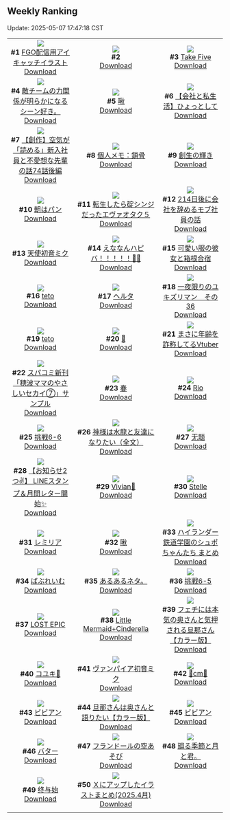 ## Weekly Ranking
Update: 2025-05-07 17:47:18 CST

|      |      |      |
| :----: | :----: | :----: |
| ![](https://i.pixiv.re/c/240x480/img-master/img/2025/05/01/00/00/13/129886044_p0_master1200.jpg)<br>**#1** [FGO配信用アイキャッチイラスト](https://www.pixiv.net/artworks/129886044)<br>[Download](https://i.pixiv.re/img-original/img/2025/05/01/00/00/13/129886044_p0.png) | ![](https://s.pximg.net/common/images/limit_unviewable_s.png)<br>**#2** [](https://www.pixiv.net/artworks/129907646)<br>[Download](https://s.pximg.net/common/images/limit_unviewable_s.png) | ![](https://i.pixiv.re/c/240x480/img-master/img/2025/04/30/00/00/09/129850568_p0_master1200.jpg)<br>**#3** [Take Five](https://www.pixiv.net/artworks/129850568)<br>[Download](https://i.pixiv.re/img-original/img/2025/04/30/00/00/09/129850568_p0.jpg) |
| ![](https://i.pixiv.re/c/240x480/img-master/img/2025/05/01/06/51/44/129894773_p0_master1200.jpg)<br>**#4** [敵チームの力関係が明らかになるシーン好き。](https://www.pixiv.net/artworks/129894773)<br>[Download](https://i.pixiv.re/img-original/img/2025/05/01/06/51/44/129894773_p0.jpg) | ![](https://i.pixiv.re/c/240x480/img-master/img/2025/04/30/00/48/20/129852832_p0_master1200.jpg)<br>**#5** [啾](https://www.pixiv.net/artworks/129852832)<br>[Download](https://i.pixiv.re/img-original/img/2025/04/30/00/48/20/129852832_p0.jpg) | ![](https://i.pixiv.re/c/240x480/img-master/img/2025/05/02/12/00/23/129937622_p0_master1200.jpg)<br>**#6** [【会社と私生活】ひょっとして](https://www.pixiv.net/artworks/129937622)<br>[Download](https://i.pixiv.re/img-original/img/2025/05/02/12/00/23/129937622_p0.jpg) |
| ![](https://i.pixiv.re/c/240x480/img-master/img/2025/05/01/20/11/42/129913133_p0_master1200.jpg)<br>**#7** [【創作】空気が「読める」新入社員と不愛想な先輩の話74話後編](https://www.pixiv.net/artworks/129913133)<br>[Download](https://i.pixiv.re/img-original/img/2025/05/01/20/11/42/129913133_p0.jpg) | ![](https://i.pixiv.re/c/240x480/img-master/img/2025/05/01/06/00/07/129894054_p0_master1200.jpg)<br>**#8** [個人メモ：鎖骨](https://www.pixiv.net/artworks/129894054)<br>[Download](https://i.pixiv.re/img-original/img/2025/05/01/06/00/07/129894054_p0.jpg) | ![](https://i.pixiv.re/c/240x480/img-master/img/2025/05/01/00/00/10/129886008_p0_master1200.jpg)<br>**#9** [創生の輝き](https://www.pixiv.net/artworks/129886008)<br>[Download](https://i.pixiv.re/img-original/img/2025/05/01/00/00/10/129886008_p0.png) |
| ![](https://i.pixiv.re/c/240x480/img-master/img/2025/05/02/07/30/03/129932832_p0_master1200.jpg)<br>**#10** [朝はパン](https://www.pixiv.net/artworks/129932832)<br>[Download](https://i.pixiv.re/img-original/img/2025/05/02/07/30/03/129932832_p0.jpg) | ![](https://i.pixiv.re/c/240x480/img-master/img/2025/05/01/14/29/08/129903209_p0_master1200.jpg)<br>**#11** [転生したら碇シンジだったエヴァオタク５](https://www.pixiv.net/artworks/129903209)<br>[Download](https://i.pixiv.re/img-original/img/2025/05/01/14/29/08/129903209_p0.jpg) | ![](https://i.pixiv.re/c/240x480/img-master/img/2025/05/01/20/15/20/129913270_p0_master1200.jpg)<br>**#12** [214日後に会社を辞めるモブ社員の話](https://www.pixiv.net/artworks/129913270)<br>[Download](https://i.pixiv.re/img-original/img/2025/05/01/20/15/20/129913270_p0.png) |
| ![](https://i.pixiv.re/c/240x480/img-master/img/2025/05/01/00/00/04/129885943_p0_master1200.jpg)<br>**#13** [天使初音ミク](https://www.pixiv.net/artworks/129885943)<br>[Download](https://i.pixiv.re/img-original/img/2025/05/01/00/00/04/129885943_p0.png) | ![](https://i.pixiv.re/c/240x480/img-master/img/2025/04/30/00/00/05/129850535_p0_master1200.jpg)<br>**#14** [えななんハピバ！！！！！🎂🎉](https://www.pixiv.net/artworks/129850535)<br>[Download](https://i.pixiv.re/img-original/img/2025/04/30/00/00/05/129850535_p0.jpg) | ![](https://i.pixiv.re/c/240x480/img-master/img/2025/04/30/17/00/33/129870084_p0_master1200.jpg)<br>**#15** [可愛い服の彼女と箱根合宿](https://www.pixiv.net/artworks/129870084)<br>[Download](https://i.pixiv.re/img-original/img/2025/04/30/17/00/33/129870084_p0.jpg) |
| ![](https://i.pixiv.re/c/240x480/img-master/img/2025/04/30/00/47/14/129852804_p0_master1200.jpg)<br>**#16** [teto](https://www.pixiv.net/artworks/129852804)<br>[Download](https://i.pixiv.re/img-original/img/2025/04/30/00/47/14/129852804_p0.jpg) | ![](https://i.pixiv.re/c/240x480/img-master/img/2025/05/01/00/32/17/129887988_p0_master1200.jpg)<br>**#17** [ヘルタ](https://www.pixiv.net/artworks/129887988)<br>[Download](https://i.pixiv.re/img-original/img/2025/05/01/00/32/17/129887988_p0.jpg) | ![](https://i.pixiv.re/c/240x480/img-master/img/2025/05/01/06/06/52/129894228_p0_master1200.jpg)<br>**#18** [一夜限りのユキズリマン　その36](https://www.pixiv.net/artworks/129894228)<br>[Download](https://i.pixiv.re/img-original/img/2025/05/01/06/06/52/129894228_p0.png) |
| ![](https://i.pixiv.re/c/240x480/img-master/img/2025/04/30/00/45/09/129852758_p0_master1200.jpg)<br>**#19** [teto](https://www.pixiv.net/artworks/129852758)<br>[Download](https://i.pixiv.re/img-original/img/2025/04/30/00/45/09/129852758_p0.jpg) | ![](https://i.pixiv.re/c/240x480/img-master/img/2025/05/01/11/44/43/129899879_p0_master1200.jpg)<br>**#20** [🐰](https://www.pixiv.net/artworks/129899879)<br>[Download](https://i.pixiv.re/img-original/img/2025/05/01/11/44/43/129899879_p0.png) | ![](https://i.pixiv.re/c/240x480/img-master/img/2025/05/01/21/04/56/129915332_p0_master1200.jpg)<br>**#21** [まさに年齢を詐称してるVtuber](https://www.pixiv.net/artworks/129915332)<br>[Download](https://i.pixiv.re/img-original/img/2025/05/01/21/04/56/129915332_p0.png) |
| ![](https://i.pixiv.re/c/240x480/img-master/img/2025/05/01/18/05/57/129908683_p0_master1200.jpg)<br>**#22** [スパコミ新刊「穂波ママのやさしいセカイ⑦」サンプル](https://www.pixiv.net/artworks/129908683)<br>[Download](https://i.pixiv.re/img-original/img/2025/05/01/18/05/57/129908683_p0.jpg) | ![](https://i.pixiv.re/c/240x480/img-master/img/2025/04/30/00/00/07/129850557_p0_master1200.jpg)<br>**#23** [春](https://www.pixiv.net/artworks/129850557)<br>[Download](https://i.pixiv.re/img-original/img/2025/04/30/00/00/07/129850557_p0.jpg) | ![](https://i.pixiv.re/c/240x480/img-master/img/2025/05/01/00/00/20/129886102_p0_master1200.jpg)<br>**#24** [Rio](https://www.pixiv.net/artworks/129886102)<br>[Download](https://i.pixiv.re/img-original/img/2025/05/01/00/00/20/129886102_p0.png) |
| ![](https://i.pixiv.re/c/240x480/img-master/img/2025/05/01/13/26/39/129902127_p0_master1200.jpg)<br>**#25** [挑戦6-6](https://www.pixiv.net/artworks/129902127)<br>[Download](https://i.pixiv.re/img-original/img/2025/05/01/13/26/39/129902127_p0.png) | ![](https://i.pixiv.re/c/240x480/img-master/img/2025/05/01/16/13/09/129905531_p0_master1200.jpg)<br>**#26** [神様は水龍と友達になりたい（全文）](https://www.pixiv.net/artworks/129905531)<br>[Download](https://i.pixiv.re/img-original/img/2025/05/01/16/13/09/129905531_p0.jpg) | ![](https://i.pixiv.re/c/240x480/img-master/img/2025/04/30/00/49/56/129852872_p0_master1200.jpg)<br>**#27** [无题](https://www.pixiv.net/artworks/129852872)<br>[Download](https://i.pixiv.re/img-original/img/2025/04/30/00/49/56/129852872_p0.jpg) |
| ![](https://i.pixiv.re/c/240x480/img-master/img/2025/05/02/19/57/34/129950108_p0_master1200.jpg)<br>**#28** [【お知らせ2つ✌️】 LINEスタンプ＆月間レター開始✨](https://www.pixiv.net/artworks/129950108)<br>[Download](https://i.pixiv.re/img-original/img/2025/05/02/19/57/34/129950108_p0.png) | ![](https://i.pixiv.re/c/240x480/img-master/img/2025/05/02/17/10/28/129944495_p0_master1200.jpg)<br>**#29** [Vivian🫧](https://www.pixiv.net/artworks/129944495)<br>[Download](https://i.pixiv.re/img-original/img/2025/05/02/17/10/28/129944495_p0.png) | ![](https://i.pixiv.re/c/240x480/img-master/img/2025/05/01/13/08/16/129901736_p0_master1200.jpg)<br>**#30** [Stelle](https://www.pixiv.net/artworks/129901736)<br>[Download](https://i.pixiv.re/img-original/img/2025/05/01/13/08/16/129901736_p0.png) |
| ![](https://i.pixiv.re/c/240x480/img-master/img/2025/05/01/00/00/20/129886100_p0_master1200.jpg)<br>**#31** [レミリア](https://www.pixiv.net/artworks/129886100)<br>[Download](https://i.pixiv.re/img-original/img/2025/05/01/00/00/20/129886100_p0.jpg) | ![](https://i.pixiv.re/c/240x480/img-master/img/2025/04/30/00/49/22/129852856_p0_master1200.jpg)<br>**#32** [啾](https://www.pixiv.net/artworks/129852856)<br>[Download](https://i.pixiv.re/img-original/img/2025/04/30/00/49/22/129852856_p0.jpg) | ![](https://i.pixiv.re/c/240x480/img-master/img/2025/05/01/22/04/25/129917875_p0_master1200.jpg)<br>**#33** [ハイランダー鉄道学園のシュポちゃんたち まとめ](https://www.pixiv.net/artworks/129917875)<br>[Download](https://i.pixiv.re/img-original/img/2025/05/01/22/04/25/129917875_p0.png) |
| ![](https://i.pixiv.re/c/240x480/img-master/img/2025/05/01/18/07/51/129908744_p0_master1200.jpg)<br>**#34** [ばぶれいむ](https://www.pixiv.net/artworks/129908744)<br>[Download](https://i.pixiv.re/img-original/img/2025/05/01/18/07/51/129908744_p0.jpg) | ![](https://i.pixiv.re/c/240x480/img-master/img/2025/04/30/08/15/09/129860400_p0_master1200.jpg)<br>**#35** [あるあるネタ。](https://www.pixiv.net/artworks/129860400)<br>[Download](https://i.pixiv.re/img-original/img/2025/04/30/08/15/09/129860400_p0.jpg) | ![](https://i.pixiv.re/c/240x480/img-master/img/2025/04/30/12/43/34/129865090_p0_master1200.jpg)<br>**#36** [挑戦6-5](https://www.pixiv.net/artworks/129865090)<br>[Download](https://i.pixiv.re/img-original/img/2025/04/30/12/43/34/129865090_p0.png) |
| ![](https://i.pixiv.re/c/240x480/img-master/img/2025/05/01/00/00/02/129885923_p0_master1200.jpg)<br>**#37** [LOST EPIC](https://www.pixiv.net/artworks/129885923)<br>[Download](https://i.pixiv.re/img-original/img/2025/05/01/00/00/02/129885923_p0.jpg) | ![](https://i.pixiv.re/c/240x480/img-master/img/2025/05/01/00/00/08/129885985_p0_master1200.jpg)<br>**#38** [Little Mermaid+Cinderella](https://www.pixiv.net/artworks/129885985)<br>[Download](https://i.pixiv.re/img-original/img/2025/05/01/00/00/08/129885985_p0.jpg) | ![](https://i.pixiv.re/c/240x480/img-master/img/2025/04/30/00/02/01/129850948_p0_master1200.jpg)<br>**#39** [フェチには本気の奥さんと気押される旦那さん【カラー版】](https://www.pixiv.net/artworks/129850948)<br>[Download](https://i.pixiv.re/img-original/img/2025/04/30/00/02/01/129850948_p0.jpg) |
| ![](https://i.pixiv.re/c/240x480/img-master/img/2025/05/01/19/10/43/129910814_p0_master1200.jpg)<br>**#40** [コユキ🩷](https://www.pixiv.net/artworks/129910814)<br>[Download](https://i.pixiv.re/img-original/img/2025/05/01/19/10/43/129910814_p0.png) | ![](https://i.pixiv.re/c/240x480/img-master/img/2025/04/30/00/00/16/129850643_p0_master1200.jpg)<br>**#41** [ヴァンパイア初音ミク](https://www.pixiv.net/artworks/129850643)<br>[Download](https://i.pixiv.re/img-original/img/2025/04/30/00/00/16/129850643_p0.png) | ![](https://i.pixiv.re/c/240x480/img-master/img/2025/05/01/20/54/33/129914750_p0_master1200.jpg)<br>**#42** [💖cm💖](https://www.pixiv.net/artworks/129914750)<br>[Download](https://i.pixiv.re/img-original/img/2025/05/01/20/54/33/129914750_p0.png) |
| ![](https://i.pixiv.re/c/240x480/img-master/img/2025/05/02/00/00/07/129922990_p0_master1200.jpg)<br>**#43** [ビビアン](https://www.pixiv.net/artworks/129922990)<br>[Download](https://i.pixiv.re/img-original/img/2025/05/02/00/00/07/129922990_p0.jpg) | ![](https://i.pixiv.re/c/240x480/img-master/img/2025/05/01/00/00/48/129886258_p0_master1200.jpg)<br>**#44** [旦那さんは奥さんと語りたい【カラー版】](https://www.pixiv.net/artworks/129886258)<br>[Download](https://i.pixiv.re/img-original/img/2025/05/01/00/00/48/129886258_p0.jpg) | ![](https://i.pixiv.re/c/240x480/img-master/img/2025/05/01/20/08/55/129913039_p0_master1200.jpg)<br>**#45** [ビビアン](https://www.pixiv.net/artworks/129913039)<br>[Download](https://i.pixiv.re/img-original/img/2025/05/01/20/08/55/129913039_p0.jpg) |
| ![](https://i.pixiv.re/c/240x480/img-master/img/2025/05/02/20/30/03/129951528_p0_master1200.jpg)<br>**#46** [バター](https://www.pixiv.net/artworks/129951528)<br>[Download](https://i.pixiv.re/img-original/img/2025/05/02/20/30/03/129951528_p0.png) | ![](https://i.pixiv.re/c/240x480/img-master/img/2025/05/01/19/06/18/129910660_p0_master1200.jpg)<br>**#47** [フランドールの空あそび](https://www.pixiv.net/artworks/129910660)<br>[Download](https://i.pixiv.re/img-original/img/2025/05/01/19/06/18/129910660_p0.jpg) | ![](https://i.pixiv.re/c/240x480/img-master/img/2025/05/02/19/09/58/129948499_p0_master1200.jpg)<br>**#48** [廻る季節と月と君。](https://www.pixiv.net/artworks/129948499)<br>[Download](https://i.pixiv.re/img-original/img/2025/05/02/19/09/58/129948499_p0.jpg) |
| ![](https://i.pixiv.re/c/240x480/img-master/img/2025/05/01/00/00/14/129886055_p0_master1200.jpg)<br>**#49** [终与始](https://www.pixiv.net/artworks/129886055)<br>[Download](https://i.pixiv.re/img-original/img/2025/05/01/00/00/14/129886055_p0.jpg) | ![](https://i.pixiv.re/c/240x480/img-master/img/2025/04/30/12/43/15/129865087_p0_master1200.jpg)<br>**#50** [Ｘにアップしたイラストまとめ(2025.4月)](https://www.pixiv.net/artworks/129865087)<br>[Download](https://i.pixiv.re/img-original/img/2025/04/30/12/43/15/129865087_p0.jpg) |
|      |
